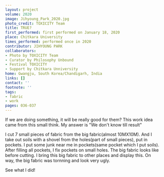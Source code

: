 ```yaml
---
layout: project
volume: 2020
image: Jihyoung_Park_2020.jpg
photo_credit: TOXICITY Team
title: TRUE?
first_performed: first performed on January 18, 2020
place: Chitkara University
times_performed: performed once in 2020
contributor: JIHYOUNG PARK
collaborators:
- Photo by TOXICITY Team
- Curator by Philosophy Unbound
- Festival TOXICITY
- Support by Chitkara Unniversity
home: Gwangju, South Korea/Chandigarh, India
links: []
contact: ''
footnote: ''
tags:
- fabric
- work
pages: 036-037
---
```


If we are doing something, it will be really good for them?
This work idea came from this small think.
My answer is "We don't know till result"

I cut 7 small pieces of fabric from the big fabric(almost 10MX10M).
And I take out soils with a shovel from the holes(part of small pieces), put in pockets.
I put some junk near me in pockets(same pocket which I put soils).
After filling all pockets, I fix pockets on small holes.
The big fabric looks like before cutting.
I bring this big fabric to other places and display this.
On way, the big fabric was tornning and look very ugly.

See what I did!
